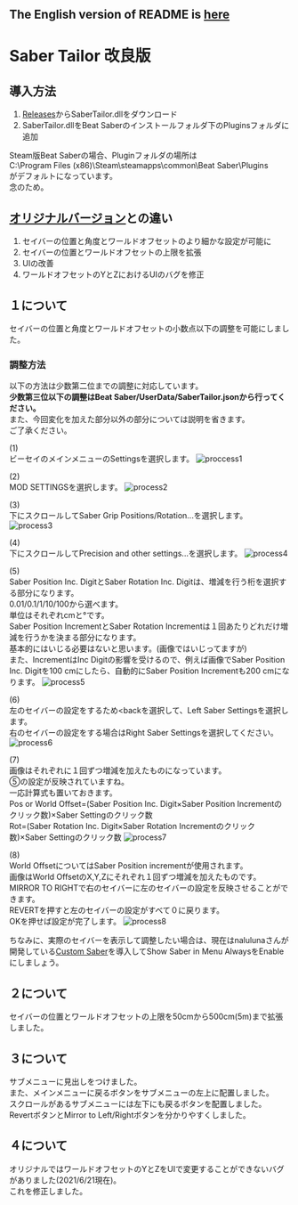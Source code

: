 ## The English version of README is [here](README.md)

# Saber Tailor 改良版

## 導入方法
1. [Releases](https://github.com/rakkyo150/BeatSaber-SaberTailor/releases)からSaberTailor.dllをダウンロード
2. SaberTailor.dllをBeat Saberのインストールフォルダ下のPluginsフォルダに追加

Steam版Beat Saberの場合、Pluginフォルダの場所は<br>
C:\Program Files (x86)\Steam\steamapps\common\Beat Saber\Plugins<br>
がデフォルトになっています。<br>
念のため。

## [オリジナルバージョン](https://github.com/Shadnix-was-taken/BeatSaber-SaberTailor)との違い

1. セイバーの位置と角度とワールドオフセットのより細かな設定が可能に
2. セイバーの位置とワールドオフセットの上限を拡張
3. UIの改善
4. ワールドオフセットのYとZにおけるUIのバグを修正


## １について
セイバーの位置と角度とワールドオフセットの小数点以下の調整を可能にしました。

### 調整方法
以下の方法は少数第二位までの調整に対応しています。<br>
**少数第三位以下の調整はBeat Saber/UserData/SaberTailor.jsonから行ってください。**<br>
また、今回変化を加えた部分以外の部分については説明を省きます。<br>
ご了承ください。


(1)<br>
ビーセイのメインメニューのSettingsを選択します。
![proccess1](Images/process1.png)

(2)<br>
MOD SETTINGSを選択します。
![process2](Images/process2.png)

(3)<br>
下にスクロールしてSaber Grip Positions/Rotation...を選択します。
![process3](Images/process3.png)

(4)<br>
下にスクロールしてPrecision and other settings...を選択します。
![process4](Images/process4.png)

(5)<br>
Saber Position Inc. DigitとSaber Rotation Inc. Digitは、増減を行う桁を選択する部分になります。<br>
0.01/0.1/1/10/100から選べます。<br>
単位はそれぞれcmと°です。<br>
Saber Position IncrementとSaber Rotation Incrementは１回あたりどれだけ増減を行うかを決まる部分になります。<br>
基本的にはいじる必要はないと思います。(画像ではいじってますが)<br>
また、IncrementはInc Digitの影響を受けるので、例えば画像でSaber Position Inc. Digitを100 cmにしたら、自動的にSaber Position Incrementも200 cmになります。
![process5](Images/process5.png)

(6)<br>
左のセイバーの設定をするため<backを選択して、Left Saber Settingsを選択します。<br>
右のセイバーの設定をする場合はRight Saber Settingsを選択してください。
![process6](Images/process6.png)

(7)<br>
画像はそれぞれに１回ずつ増減を加えたものになっています。<br>
⑤の設定が反映されていますね。<br>
一応計算式も置いておきます。<br>
Pos or World Offset=(Saber Position Inc. Digit×Saber Position Incrementのクリック数)×Saber Settingのクリック数<br>
Rot=(Saber Rotation Inc. Digit×Saber Rotation Incrementのクリック数)×Saber Settingのクリック数
![process7](Images/process7.png)

(8)<br>
World OffsetについてはSaber Position incrementが使用されます。<br>
画像はWorld OffsetのX,Y,Zにそれぞれ１回ずつ増減を加えたものです。<br>
MIRROR TO RIGHTで右のセイバーに左のセイバーの設定を反映させることができます。<br>
REVERTを押すと左のセイバーの設定がすべて０に戻ります。<br>
OKを押せば設定が完了します。
![process8](Images/process8.png)


ちなみに、実際のセイバーを表示して調整したい場合は、現在はnalulunaさんが開発している[Custom Saber](https://twitter.com/nalulululuna/status/1406288209093435398)を導入してShow Saber in Menu AlwaysをEnableにしましょう。

## ２について
セイバーの位置とワールドオフセットの上限を50cmから500cm(5m)まで拡張しました。

## ３について
サブメニューに見出しをつけました。<br>
また、メインメニューに戻るボタンをサブメニューの左上に配置しました。<br>
スクロールがあるサブメニューには左下にも戻るボタンを配置しました。<br>
RevertボタンとMirror to Left/Rightボタンを分かりやすくしました。

## ４について
オリジナルではワールドオフセットのYとZをUIで変更することができないバグがありました(2021/6/21現在)。<br>
これを修正しました。

